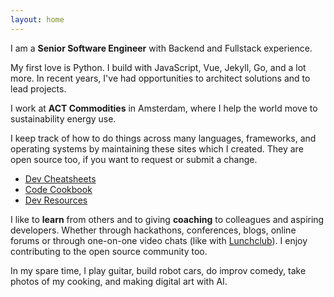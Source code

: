 ```yaml
---
layout: home
---
```


I am a **Senior Software Engineer** with Backend and Fullstack experience.

My first love is Python. I build with JavaScript, Vue, Jekyll, Go, and a lot more. In recent years, I've had opportunities to architect solutions and to lead projects.

I work at **ACT Commodities** in Amsterdam, where I help the world move to sustainability energy use.

I keep track of how to do things across many languages, frameworks, and operating systems by maintaining these sites which I created. They are open source too, if you want to request or submit a change.

- [Dev Cheatsheets](https://michaelcurrin.github.io/dev-cheatsheets/)
- [Code Cookbook](https://michaelcurrin.github.io/code-cookbook/)
- [Dev Resources](https://michaelcurrin.github.io/dev-resources/)

I like to **learn** from others and to giving **coaching** to colleagues and aspiring developers. Whether through hackathons, conferences, blogs, online forums or through one-on-one video chats (like with [Lunchclub][]). I enjoy contributing to the open source community too.

In my spare time, I play guitar, build robot cars, do improv comedy, take photos of my cooking, and making digital art with AI.

[Lunchclub]: https://lunchclub.com/?invite_code=michaelc132
